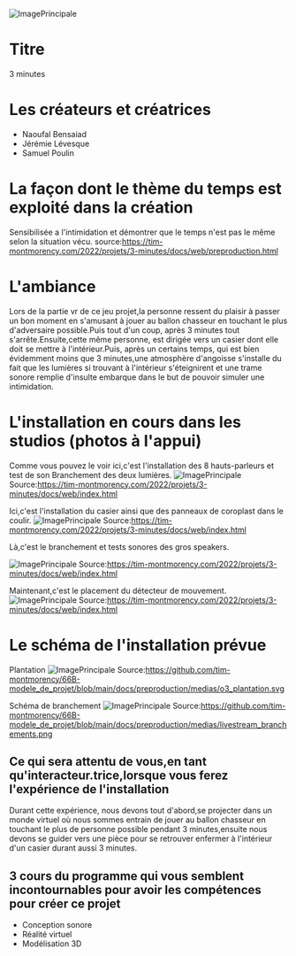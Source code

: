 ![ImagePrincipale](medias/banniere_page_projet.jpg)

# Titre
3 minutes
# Les créateurs et créatrices
- Naoufal Bensaiad
- Jérémie Lévesque
- Samuel Poulin
# La façon dont le thème du temps  est exploité dans la création
Sensibilisée a l'intimidation et démontrer que le temps n'est pas le même selon la situation vécu.
source:https://tim-montmorency.com/2022/projets/3-minutes/docs/web/preproduction.html
# L'ambiance
Lors de la partie vr de ce jeu projet,la personne ressent du plaisir à passer un bon moment en s'amusant à jouer au ballon chasseur en touchant le plus d'adversaire possible.Puis tout d'un coup, après 3 minutes tout s'arrête.Ensuite,cette même personne, est dirigée vers un casier dont elle doit se mettre à l'intérieur.Puis, après un certains temps, qui est bien évidemment moins que 3 minutes,une atmosphère d'angoisse s'installe du fait que les lumières si trouvant à l'intérieur s'éteignirent et une trame sonore remplie d'insulte embarque dans le but de pouvoir simuler une intimidation.
# L'installation en cours dans les studios (photos à l'appui)
Comme vous pouvez le voir ici,c'est l'installation des 8 hauts-parleurs et test de son Branchement des deux lumières.
![ImagePrincipale](medias/hauts_parleurs_son_lumi%C3%A8res.png)
Source:https://tim-montmorency.com/2022/projets/3-minutes/docs/web/index.html

Ici,c'est l'installation du casier ainsi que des panneaux de coroplast dans le coulir.
![ImagePrincipale](medias/casier_panneaux.png)
Source:https://tim-montmorency.com/2022/projets/3-minutes/docs/web/index.html

Là,c'est le branchement et tests sonores des gros speakers.

![ImagePrincipale](medias/speakers.png)
Source:https://tim-montmorency.com/2022/projets/3-minutes/docs/web/index.html

Maintenant,c'est le placement du détecteur de mouvement.
![ImagePrincipale](medias/d%C3%A9tecteur_mouvement.png)
Source:https://tim-montmorency.com/2022/projets/3-minutes/docs/web/index.html
# Le schéma de l'installation prévue
Plantation
![ImagePrincipale](medias/Plantation.svg)
Source:https://github.com/tim-montmorency/66B-modele_de_projet/blob/main/docs/preproduction/medias/o3_plantation.svg

Schéma de branchement
![ImagePrincipale](medias/Sch%C3%A9ma_de_branchement.png)
Source:https://github.com/tim-montmorency/66B-modele_de_projet/blob/main/docs/preproduction/medias/livestream_branchements.png
## Ce qui sera attentu de vous,en tant qu'interacteur.trice,lorsque vous ferez l'expérience de l'installation
Durant cette expérience, nous devons tout d'abord,se projecter dans un monde virtuel où nous sommes entrain de jouer au ballon chasseur en touchant le plus de personne possible pendant 3 minutes,ensuite nous devons se guider vers une pièce pour se retrouver enfermer à l'intérieur d'un casier durant aussi 3 minutes.
## 3 cours du programme qui vous semblent incontournables pour avoir les compétences pour créer ce projet
- Conception sonore
- Réalité virtuel
- Modélisation 3D




































